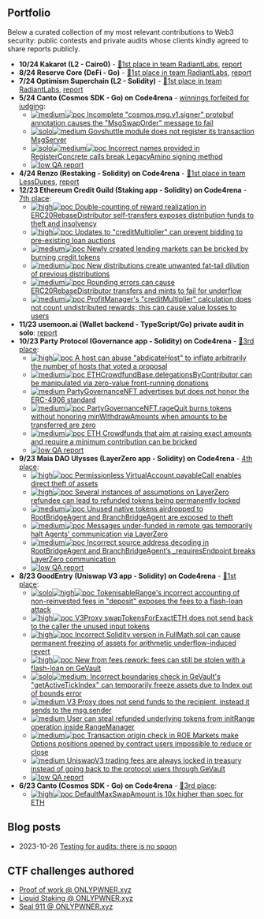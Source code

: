 ## Portfolio

Below a curated collection of my most relevant contributions to Web3 security: public contests and private audits whose clients kindly agreed to share reports publicly.
- **10/24 Kakarot (L2 - Cairo0)** - [🏅1st place in team RadiantLabs](https://code4rena.com/audits/2024-09-kakarot), [report](https://code4rena.com/reports/2024-09-kakarot)
- **8/24 Reserve Core (DeFi - Go)** - [🏅1st place in team RadiantLabs](https://code4rena.com/audits/2024-07-reserve-core), [report](https://code4rena.com/reports/2024-07-reserve)
- **7/24 Optimism Superchain (L2 - Solidity)** - [🏅1st place in team RadiantLabs](https://code4rena.com/audits/2024-07-optimism-superchain), [report](https://code4rena.com/reports/2024-07-optimism)
- **5/24 Canto (Cosmos SDK - Go) on Code4rena** - [winnings forfeited for judging](https://code4rena.com/reports/2024-05-canto):
  - [![medium]![poc] Incomplete "cosmos.msg.v1.signer" protobuf annotation causes the "MsgSwapOrder" message to fail](https://github.com/code-423n4/2024-05-canto-findings/issues/4)
  - [![solo]![medium] Govshuttle module does not register its transaction MsgServer](https://github.com/code-423n4/2024-05-canto-findings/issues/5)
  - [![solo]![medium]![poc] Incorrect names provided in RegisterConcrete calls break LegacyAmino signing method](https://github.com/code-423n4/2024-05-canto-findings/issues/2)
  - [![low] QA report](https://github.com/code-423n4/2024-05-canto-findings/blob/main/data/3docSec-Q.md)
- **4/24 Renzo (Restaking - Solidity) on Code4rena** - [🏅1st place in team LessDupes](https://code4rena.com/audits/2024-04-renzo), [report](https://code4rena.com/reports/2024-04-renzo)
- **12/23 Ethereum Credit Guild (Staking app - Solidity) on Code4rena** - [7th place](https://code4rena.com/audits/2023-12-ethereum-credit-guild):
  - [![high]![poc] Double-counting of reward realization in ERC20RebaseDistributor self-transfers exposes distribution funds to theft and insolvency](https://github.com/code-423n4/2023-12-ethereumcreditguild-findings/issues/291)
  - [![high]![poc] Updates to "creditMultiplier" can prevent bidding to pre-existing loan auctions](https://github.com/code-423n4/2023-12-ethereumcreditguild-findings/issues/298)
  - [![medium]![poc] Newly created lending markets can be bricked by burning credit tokens](https://github.com/code-423n4/2023-12-ethereumcreditguild-findings/issues/297)
  - [![medium]![poc] New distributions create unwanted fat-tail dilution of previous distributions](https://github.com/code-423n4/2023-12-ethereumcreditguild-findings/issues/295)
  - [![medium]![poc] Rounding errors can cause ERC20RebaseDistributor transfers and mints to fail for underflow](https://github.com/code-423n4/2023-12-ethereumcreditguild-findings/issues/294)
  - [![medium]![poc] ProfitManager's "creditMultiplier" calculation does not count undistributed rewards; this can cause value losses to users](https://github.com/code-423n4/2023-12-ethereumcreditguild-findings/issues/292)
- **11/23 usemoon.ai (Wallet backend - TypeScript/Go) private audit in solo**: [report](https://gist.github.com/3docSec/d91cadeaf9ea363f3eb68524d4c42a2d)
- **10/23 Party Protocol (Governance app - Solidity) on Code4rena** - [🥉3rd place](https://code4rena.com/audits/2023-10-party-protocol):
  - [![high]![poc] A host can abuse "abdicateHost" to inflate arbitrarily the number of hosts that voted a proposal](https://github.com/code-423n4/2023-10-party-findings/issues/331)
  - [![medium]![poc] ETHCrowdfundBase.delegationsByContributor can be manipulated via zero-value front-running donations](https://github.com/code-423n4/2023-10-party-findings/issues/334)
  - [![medium] PartyGovernanceNFT advertises but does not honor the ERC-4906 standard](https://github.com/code-423n4/2023-10-party-findings/issues/340)
  - [![medium]![poc] PartyGovernanceNFT.rageQuit burns tokens without honoring minWithdrawAmounts when amounts to be transferred are zero](https://github.com/code-423n4/202-310-party-findings/issues/333)
  - [![medium]![poc] ETH Crowdfunds that aim at raising exact amounts and require a minimum contribution can be bricked](https://github.com/code-423n4/2023-10-party-findings/issues/336)
  - [![low] QA report](https://github.com/code-423n4/2023-10-party-findings/blob/main/data/3docSec-Q.md)
- **9/23 Maia DAO Ulysses (LayerZero app - Solidity) on Code4rena** - [4th place](https://code4rena.com/audits/2023-09-maia-dao-ulysses):
  - [![high]![poc] Permissionless VirtualAccount.payableCall enables direct theft of assets](https://github.com/code-423n4/2023-09-maia-findings/issues/349)
  - [![high]![poc] Several instances of assumptions on LayerZero refundee can lead to refunded tokens being permanently locked](https://github.com/code-423n4/2023-09-maia-findings/isseus/351)
  - [![medium]![poc] Unused native tokens airdropped to RootBridgeAgent and BranchBridgeAgent are exposed to theft](https://github.com/code-423n4/2023-09-maia-findings/issues/350)
  - [![medium]![poc] Messages under-funded in remote gas temporarily halt Agents' communication via LayerZero](https://github.com/code-423n4/2023-09-maia-findings/issues/354)
  - [![medium]![poc] Incorrect source address decoding in RootBridgeAgent and BranchBridgeAgent’s _requiresEndpoint breaks LayerZero communication](https://github.com/code-423n4/2023-09-maia-findings/issues/348)
  - [![low] QA report](https://github.com/code-423n4/2023-09-maia-findings/blob/main/data/3docSec-Q.md)
- **8/23 GoodEntry (Uniswap V3 app - Solidity) on Code4rena** - [🏅1st place](https://code4rena.com/audits/2023-08-good-entry):
  - [![solo]![high]![poc] TokenisableRange's incorrect accounting of non-reinvested fees in "deposit" exposes the fees to a flash-loan attack](https://github.com/code-423n4/2023-08-goodentry-findings/issues/85)
  - [![high]![poc] V3Proxy swapTokensForExactETH does not send back to the caller the unused input tokens](https://github.com/code-423n4/2023-08-goodentry-findings/issues/64)
  - [![high]![poc] Incorrect Solidity version in FullMath.sol can cause permanent freezing of assets for arithmetic underflow-induced revert](https://github.com/code-423n4/2023-08-goodentry-findings/issues/58)
  - [![high]![poc] New from fees rework: fees can still be stolen with a flash-loan on GeVault](https://github.com/code-423n4/2023-09-goodentry-mitigation-findings/issues/16)
  - [![solo]![medium]: Incorrect boundaries check in GeVault's "getActiveTickIndex" can temporarily freeze assets due to Index out of bounds error](https://github.com/code-423n4/2023-08-goodentry-findings/issues/379)
  - [![medium] V3 Proxy does not send funds to the recipient, instead it sends to the msg.sender](https://github.com/code-423n4/2023-08-goodentry-findings/issues/463)
  - [![medium] User can steal refunded underlying tokens from initRange operation inside RangeManager](https://github.com/code-423n4/2023-08-goodentry-findings/issues/254)
  - [![medium]![poc] Transaction origin check in ROE Markets make Options positions opened by contract users impossible to reduce or close](https://github.com/code-423n4/2023-09-goodentry-mitigation-findings/issues/17)
  - [![medium] UniswapV3 trading fees are always locked in treasury instead of going back to the protocol users through GeVault](https://github.com/code-423n4/2023-09-goodentry-mitigation-findings/issues/18)
  - [![low] QA report](https://github.com/code-423n4/2023-08-goodentry-findings/blob/main/data/3docSec-Q.md)
- **6/23 Canto (Cosmos SDK - Go) on Code4rena** - [🥉3rd place](https://code4rena.com/audits/2023-06-canto):
  - [![high]![poc] DefaultMaxSwapAmount is 10x higher than spec for ETH](https://github.com/code-423n4/2023-06-canto-findings/issues/8)

## Blog posts
- 2023-10-26 [Testing for audits: there is no spoon](blog/23-10-26-testing-for-audits.md)

## CTF challenges authored
- [Proof of work @ ONLYPWNER.xyz](https://onlypwner.xyz/challenges/13)
- [Liquid Staking @ ONLYPWNER.xyz](https://onlypwner.xyz/challenges/15)
- [Seal 911 @ ONLYPWNER.xyz](https://onlypwner.xyz/challenges/16)

[high]: https://img.shields.io/badge/-HIGH-b02319 "HIGH"
[medium]: https://img.shields.io/badge/-MEDIUM-orange "MEDIUM"
[low]: https://img.shields.io/badge/-LOW-FFD700 "LOW"
[solo]: https://img.shields.io/badge/-Solo-lightblue "Solo"
[poc]: https://img.shields.io/badge/-Coded_PoC-lightgrey "Coded PoC"